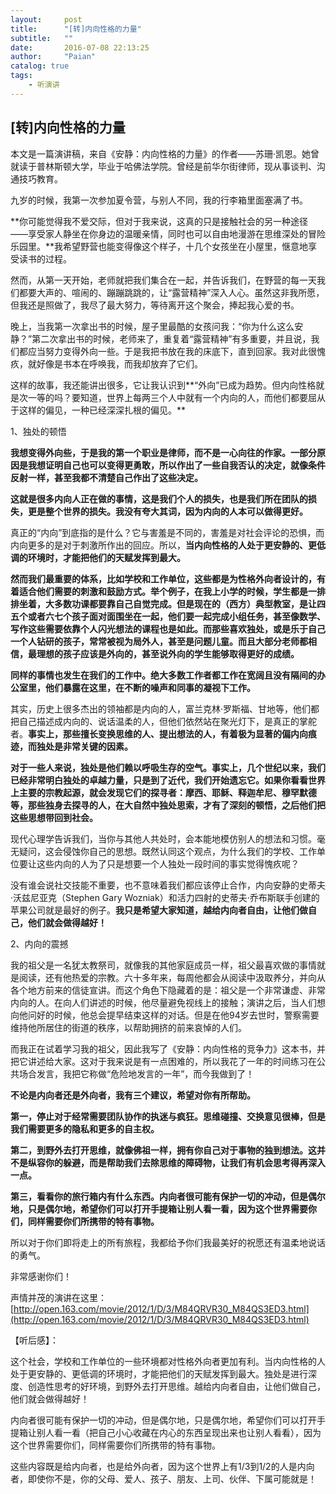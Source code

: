 ```yaml
---
layout:     post
title:      "[转]内向性格的力量"
subtitle:   ""
date:       2016-07-08 22:13:25
author:     "Paian"
catalog: true
tags:
    - 听演讲
---
```


## [转]内向性格的力量

本文是一篇演讲稿，来自《安静：内向性格的力量》的作者——苏珊·凯恩。她曾就读于普林斯顿大学，毕业于哈佛法学院。曾经是前华尔街律师，现从事谈判、沟通技巧教育。

九岁的时候，我第一次参加夏令营，与别人不同，我的行李箱里面塞满了书。

**你可能觉得我不爱交际，但对于我来说，这真的只是接触社会的另一种途径——享受家人静坐在你身边的温暖亲情，同时也可以自由地漫游在思维深处的冒险乐园里。**我希望野营也能变得像这个样子，十几个女孩坐在小屋里，惬意地享受读书的过程。

然而，从第一天开始，老师就把我们集合在一起，并告诉我们，在野营的每一天我们都要大声的、喧闹的、蹦蹦跳跳的，让“露营精神”深入人心。虽然这非我所愿，但我还是照做了，我尽了最大努力，等待离开这个聚会，捧起我心爱的书。

晚上，当我第一次拿出书的时候，屋子里最酷的女孩问我：“你为什么这么安静？”第二次拿出书的时候，老师来了，重复着“露营精神”有多重要，并且说，我们都应当努力变得外向一些。于是我把书放在我的床底下，直到回家。我对此很愧疚，就好像是书本在呼唤我，而我却放弃了它们。

这样的故事，我还能讲出很多，它让我认识到**“外向”已成为趋势。但内向性格就是次一等的吗？要知道，世界上每两三个人中就有一个内向的人，而他们都要屈从于这样的偏见，一种已经深深扎根的偏见。**

1、独处的顿悟

**我想变得外向些，于是我的第一个职业是律师，而不是一心向往的作家。一部分原因是我想证明自己也可以变得更勇敢，所以作出了一些自我否认的决定，就像条件反射一样，甚至我都不清楚自己作出了这些决定。**

**这就是很多内向人正在做的事情，这是我们个人的损失，也是我们所在团队的损失，更是整个世界的损失。我没有夸大其词，因为内向的人本可以做得更好。**

真正的“内向”到底指的是什么？它与害羞是不同的，害羞是对社会评论的恐惧，而内向更多的是对于刺激所作出的回应。所以，**当内向性格的人处于更安静的、更低调的环境时，才能把他们的天赋发挥到最大。**

**然而我们最重要的体系，比如学校和工作单位，这些都是为性格外向者设计的，有着适合他们需要的刺激和鼓励方式。举个例子，在我上小学的时候，学生都是一排排坐着，大多数功课都要靠自己自觉完成。但是现在的（西方）典型教室，是让四五个或者六七个孩子面对面围坐在一起，他们要一起完成小组任务，甚至像数学、写作这些需要依靠个人闪光想法的课程也是如此。而那些喜欢独处，或是乐于自己一个人钻研的孩子，常常被视为局外人，甚至是问题儿童。而且大部分老师都相信，最理想的孩子应该是外向的，甚至说外向的学生能够取得更好的成绩。**

**同样的事情也发生在我们的工作中。绝大多数工作者都工作在宽阔且没有隔间的办公室里，他们暴露在这里，在不断的噪声和同事的凝视下工作。**

其实，历史上很多杰出的领袖都是内向的人，富兰克林·罗斯福、甘地等，他们都把自己描述成内向的、说话温柔的人，但他们依然站在聚光灯下，是真正的掌舵者。**事实上，那些擅长变换思维的人、提出想法的人，有着极为显著的偏内向痕迹，而独处是非常关键的因素。**

**对于一些人来说，独处是他们赖以呼吸生存的空气。事实上，几个世纪以来，我们已经非常明白独处的卓越力量，只是到了近代，我们开始遗忘它。如果你看看世界上主要的宗教起源，就会发现它们的探寻者：摩西、耶稣、释迦牟尼、穆罕默德等，那些独身去探寻的人，在大自然中独处思索，才有了深刻的顿悟，之后他们把这些思想带回到社会。**

现代心理学告诉我们，当你与其他人共处时，会本能地模仿别人的想法和习惯。毫无疑问，这会侵蚀你自己的思想。既然认同这个观点，为什么我们的学校、工作单位要让这些内向的人为了只是想要一个人独处一段时间的事实觉得愧疚呢？

没有谁会说社交技能不重要，也不意味着我们都应该停止合作，内向安静的史蒂夫·沃兹尼亚克（Stephen Gary Wozniak）和活力四射的史蒂夫·乔布斯联手创建的苹果公司就是最好的例子。**我只是希望大家知道，越给内向者自由，让他们做自己，他们就会做得越好！**

2、内向的震撼

我的祖父是一名犹太教祭司，就像我的其他家庭成员一样，祖父最喜欢做的事情就是阅读，还有他热爱的宗教。六十多年来，每周他都会从阅读中汲取养分，并向从各个地方前来的信徒宣讲。而这个角色下隐藏着的是：祖父是一个非常谦虚、非常内向的人。在向人们讲述的时候，他尽量避免视线上的接触；演讲之后，当人们想向他问好的时候，他总会提早结束这样的对话。但是在他94岁去世时，警察需要维持他所居住的街道的秩序，以帮助拥挤的前来哀悼的人们。

而我正在试着学习我的祖父，因此我写了《安静：内向性格的竞争力》这本书，并把它讲述给大家。这对于我来说是有一点困难的，所以我花了一年的时间练习在公共场合发言，我把它称做“危险地发言的一年”，而今我做到了！

**不论是内向者还是外向者，我有三个建议，希望对你有所帮助。**

**第一，停止对于经常需要团队协作的执迷与疯狂。思维碰撞、交换意见很棒，但是我们需要更多的隐私和更多的自主权。**

**第二，到野外去打开思维，就像佛祖一样，拥有你自己对于事物的独到想法。这并不是纵容你的躲避，而是帮助我们去除思维的障碍物，让我们有机会思考得再深入一点。**

**第三，看看你的旅行箱内有什么东西。内向者很可能有保护一切的冲动，但是偶尔地，只是偶尔地，希望你们可以打开手提箱让别人看一看，因为这个世界需要你们，同样需要你们所携带的特有事物。**

所以对于你们即将走上的所有旅程，我都给予你们我最美好的祝愿还有温柔地说话的勇气。

非常感谢你们！

声情并茂的演讲在这里：[http://open.163.com/movie/2012/1/D/3/M84QRVR30_M84QS3ED3.html](http://open.163.com/movie/2012/1/D/3/M84QRVR30_M84QS3ED3.html)

【听后感】：

这个社会，学校和工作单位的一些环境都对性格外向者更加有利。当内向性格的人处于更安静的、更低调的环境时，才能把他们的天赋发挥到最大。独处是进行深度、创造性思考的好环境，到野外去打开思维。越给内向者自由，让他们做自己，他们就会做得越好！

内向者很可能有保护一切的冲动，但是偶尔地，只是偶尔地，希望你们可以打开手提箱让别人看一看（把自己小心收藏在内心的东西呈现出来也让别人看看），因为这个世界需要你们，同样需要你们所携带的特有事物。

这些内容既是给内向者，也是给外向者，因为这个世界上有1/3到1/2的人是内向者，即使你不是，你的父母、爱人、孩子、朋友、上司、伙伴、下属可能就是！




